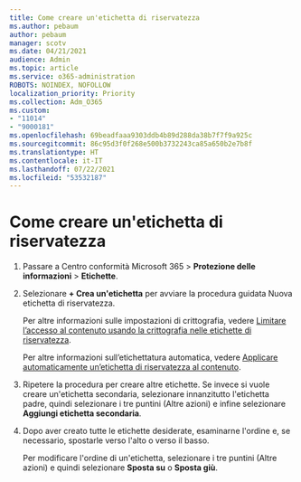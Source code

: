 ```yaml
---
title: Come creare un'etichetta di riservatezza
ms.author: pebaum
author: pebaum
manager: scotv
ms.date: 04/21/2021
audience: Admin
ms.topic: article
ms.service: o365-administration
ROBOTS: NOINDEX, NOFOLLOW
localization_priority: Priority
ms.collection: Adm_O365
ms.custom:
- "11014"
- "9000181"
ms.openlocfilehash: 69beadfaaa9303ddb4b89d288da38b7f7f9a925c
ms.sourcegitcommit: 86c95d3f0f268e500b3732243ca85a650b2e7b8f
ms.translationtype: HT
ms.contentlocale: it-IT
ms.lasthandoff: 07/22/2021
ms.locfileid: "53532187"
---
```

# <a name="how-to-create-a-sensitivity-label"></a>Come creare un'etichetta di riservatezza

1. Passare a Centro conformità Microsoft 365 > **Protezione delle informazioni** > **Etichette**.

1. Selezionare **+ Crea un'etichetta** per avviare la procedura guidata Nuova etichetta di riservatezza.

    Per altre informazioni sulle impostazioni di crittografia, vedere [Limitare l’accesso al contenuto usando la crittografia nelle etichette di riservatezza](https://go.microsoft.com/fwlink/?linkid=2106331).

    Per altre informazioni sull’etichettatura automatica, vedere [Applicare automaticamente un’etichetta di riservatezza al contenuto](https://go.microsoft.com/fwlink/?linkid=2105837).

1. Ripetere la procedura per creare altre etichette. Se invece si vuole creare un'etichetta secondaria, selezionare innanzitutto l'etichetta padre, quindi selezionare i tre puntini (Altre azioni) e infine selezionare **Aggiungi etichetta secondaria**.

1. Dopo aver creato tutte le etichette desiderate, esaminarne l'ordine e, se necessario, spostarle verso l'alto o verso il basso. 
    
    Per modificare l'ordine di un'etichetta, selezionare i tre puntini (Altre azioni) e quindi selezionare **Sposta su** o **Sposta giù**.
